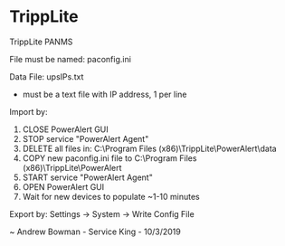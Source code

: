 # TrippLite
TrippLite PANMS 

File must be named:
paconfig.ini

Data File: upsIPs.txt
- must be a text file with IP address, 1 per line

Import by:
1. CLOSE PowerAlert GUI
2. STOP service "PowerAlert Agent"
3. DELETE all files in: C:\Program Files (x86)\TrippLite\PowerAlert\data
4. COPY new paconfig.ini file to C:\Program Files (x86)\TrippLite\PowerAlert
5. START service "PowerAlert Agent"
6. OPEN PowerAlert GUI
7. Wait for new devices to populate ~1-10 minutes

Export by:
Settings -> System -> Write Config File



~ Andrew Bowman - Service King - 10/3/2019
